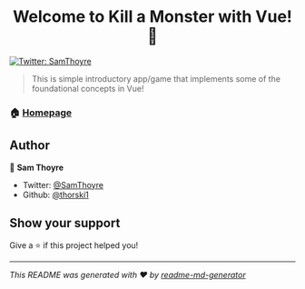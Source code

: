 <h1 align="center">Welcome to Kill a Monster with Vue! 👋</h1>
<p>
  <a href="https://twitter.com/SamThoyre">
    <img alt="Twitter: SamThoyre" src="https://img.shields.io/twitter/follow/SamThoyre.svg?style=social" target="_blank" />
  </a>
</p>

> This is simple introductory app/game that implements some of the foundational concepts in Vue!

### 🏠 [Homepage](https://monster-battle-vue.netlify.com/)

## Author

👤 **Sam Thoyre**

* Twitter: [@SamThoyre](https://twitter.com/SamThoyre)
* Github: [@thorski1](https://github.com/thorski1)

## Show your support

Give a ⭐️ if this project helped you!

***
_This README was generated with ❤️ by [readme-md-generator](https://github.com/kefranabg/readme-md-generator)_